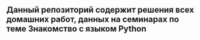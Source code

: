 Данный репозиторий содержит решения всех домашних работ, данных на семинарах по теме Знакомство с языком Python
---